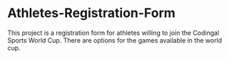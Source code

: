 # Athletes-Registration-Form
This project is a registration form for athletes willing to join the Codingal Sports World Cup.
There are options for the games available in the world cup.
